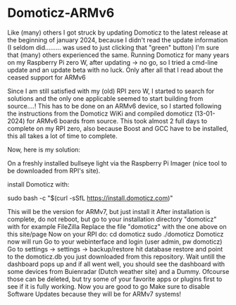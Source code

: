 # Domoticz-ARMv6

Like (many) others I got struck by updating Domoticz to the latest release at the beginning of january 2024, because I didn't read the update information
(I seldom did......... was used to just clicking that "green" button)
I'm sure that (many) others experienced the same.
Running Domoticz for many years on my Raspberry Pi zero W, after updating -> no go, so I tried a cmd-line update and an update beta with no luck.
Only after all that I read about the ceased support for ARMv6

Since I am still satisfied with my (old) RPI zero W, I started to search for solutions and the only one applicable seemed to start building from source....!
This has to be done on an ARMv6 device, so I started following the instructions from the Domoticz WiKi and compiled domoticz (13-01-2024) for ARMv6 boards from source.
This took almost 2 full days to complete on my RPI zero, also because Boost and GCC have to be installed, this all takes a lot of time to complete.

Now, here is my solution:

On a freshly installed bullseye light via the Raspberry Pi Imager (nice tool to be downloaded from RPI's site).

install Domoticz with:

sudo bash -c "$(curl -sSfL https://install.domoticz.com)" 


This will be the version for ARMv7, but just install it
After installation is complete, do not reboot, but go to your installation directory "domoticz" with for example FileZilla
Replace the file "domoticz" with the one above on this site/page
Now on your RPI do:
cd domoticz
sudo ./domoticz
Domoticz now will run
Go to your webinterface and login (user admin, pw domoticz)
Go to settings -> settings -> backup/restore
hit database restore and point to the domoticz.db you just downloaded from this repository.
Wait untill the dashboard pops up and if all went well, you
should see the dashboard with some devices from Buienradar (Dutch weather site) and a Dummy.
Ofcourse those can be deleted, but try some of your favorite apps or plugins first to see if it is fully working.
Now you are good to go
Make sure to disable Software Updates because they will be for ARMv7 systems!

